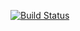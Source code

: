 
[![Build Status](https://travis-ci.org/GauSim/slackbot.svg?branch=master)](https://travis-ci.org/GauSim/slackbot)
